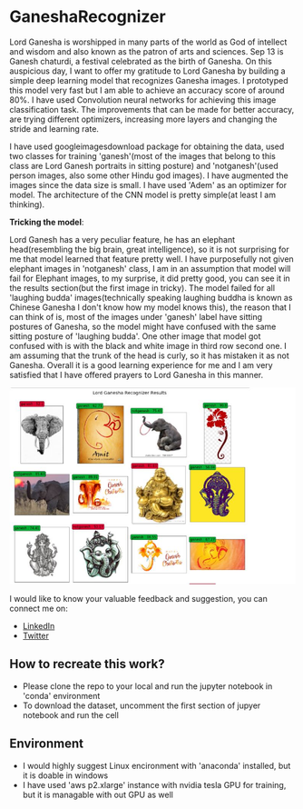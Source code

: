 # GaneshaRecognizer

Lord Ganesha is worshipped in many parts of the world as God of intellect and wisdom and also known as the patron of arts and sciences. Sep 13 is Ganesh chaturdi, a festival celebrated as the birth of Ganesha. On this auspicious day, I want to offer my gratitude to Lord Ganesha by building a simple deep learning model that recognizes Ganesha images. I prototyped this model very fast but I am able to achieve an accuracy score of around 80%. I have used Convolution neural networks for achieving this image classification task. The improvements that can be made for better accuracy, are trying different optimizers, increasing more layers and changing the stride and learning rate.

I have used googleimagesdownload package for obtaining the data, used two classes for training 'ganesh'(most of the images that belong to this class are Lord Ganesh portraits in sitting posture) and 'notganesh'(used person images, also some other Hindu god images). I have augmented the images since the data size is small. I have used 'Adem' as an optimizer for model. The architecture of the CNN model is pretty simple(at least I am thinking).

**Tricking the model**:

Lord Ganesh has a very peculiar feature, he has an elephant head(resembling the big brain, great intelligence), so it is not surprising for me that model learned that feature pretty well. I have purposefully not given elephant images in 'notganesh' class, I am in an assumption that model will fail for Elephant images, to my surprise, it did pretty good, you can see it in the results section(but the first image in tricky). The model failed for all 'laughing budda' images(technically speaking laughing buddha is known as Chinese Ganesha I don't know how my model knows this), the reason that I can think of is, most of the images under 'ganesh' label have sitting postures of Ganesha, so the model might have confused with the same sitting posture of 'laughing budda'. One other image that model got confused with is with the black and white image in third row second one. I am assuming that the trunk of the head is curly, so it has mistaken it as not Ganesha. Overall it is a good learning experience for me and I am very satisfied that I have offered prayers to Lord Ganesha in this manner.

![image](/results.JPG)

I would like to know your valuable feedback and suggestion, you can connect me on:

* [LinkedIn](https://www.linkedin.com/in/vinaydatta2020/)
* [Twitter](https://twitter.com/vinay4B7)

## How to recreate this work?
* Please clone the repo to your local and run the jupyter notebook in 'conda' environment
* To download the dataset, uncomment the first section of jupyer notebook and run the cell

## Environment
* I would highly suggest Linux encironment with 'anaconda' installed, but it is doable in windows
* I have used 'aws p2.xlarge' instance with nvidia tesla GPU for training, but it is managable with out GPU as well
